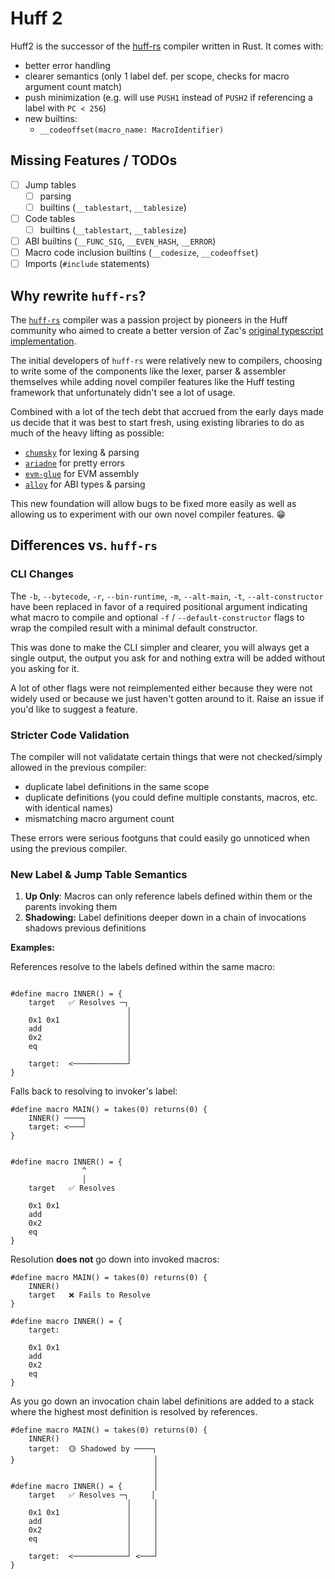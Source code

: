 # Huff 2

Huff2 is the successor of the [huff-rs](https://github.com/huff-language/huff-rs) compiler written
in Rust. It comes with:
- better error handling
- clearer semantics (only 1 label def. per scope, checks for macro argument count match)
- push minimization (e.g. will use `PUSH1` instead of `PUSH2` if referencing a label with `PC < 256`)
- new builtins:
    - `__codeoffset(macro_name: MacroIdentifier)`

## Missing Features / TODOs

- [ ] Jump tables
    - [ ] parsing
    - [ ] builtins (`__tablestart`, `__tablesize`)
- [ ] Code tables
    - [ ] builtins (`__tablestart`, `__tablesize`)
- [ ] ABI builtins (`__FUNC_SIG`, `__EVEN_HASH`, `__ERROR`)
- [ ] Macro code inclusion builtins (`__codesize`, `__codeoffset`)
- [ ] Imports (`#include` statements)

## Why rewrite `huff-rs`?

The [`huff-rs`](https://github.com/huff-language/huff-rs) compiler was a passion project by pioneers
in the Huff community who aimed to create a better version of Zac's
[original typescript implementation](https://github.com/AztecProtocol/huff).

The initial developers of `huff-rs` were relatively new to compilers, choosing to write some of the
components like the lexer, parser & assembler themselves while adding novel compiler features like
the Huff testing framework that unfortunately didn't see a lot of usage.

Combined with a lot of the tech debt that accrued from the early days made us decide that it was
best to start fresh, using existing libraries to do as much of the heavy lifting as possible:
- [`chumsky`](https://github.com/zesterer/chumsky/) for lexing & parsing
- [`ariadne`](https://github.com/zesterer/ariadne) for pretty errors
- [`evm-glue`](https://github.com/philogy/evm-glue) for EVM assembly
- [`alloy`](https://alloy.rs/) for ABI types & parsing

This new foundation will allow bugs to be fixed more easily as well as allowing us to experiment
with our own novel compiler features. 😁

## Differences vs. `huff-rs`
### CLI Changes
The `-b`, `--bytecode`, `-r`, `--bin-runtime`, `-m`, `--alt-main`, `-t`, `--alt-constructor` have
been replaced in favor of a required positional argument indicating what macro to compile and
optional `-f` / `--default-constructor` flags to wrap the compiled result with a minimal default
constructor.

This was done to make the CLI simpler and clearer, you will always get a single output, the output
you ask for and nothing extra will be added without you asking for it.

A lot of other flags were not reimplemented either because they were not widely used or because we
just haven't gotten around to it. Raise an issue if you'd like to suggest a feature.

### Stricter Code Validation
The compiler will not validatate certain things that were not checked/simply allowed in the previous
compiler:
- duplicate label definitions in the same scope
- duplicate definitions (you could define multiple constants, macros, etc. with identical names)
- mismatching macro argument count

These errors were serious footguns that could easily go unnoticed when using the previous compiler.

### New Label & Jump Table Semantics

1. **Up Only**: Macros can only reference labels defined within them or the parents invoking them
2. **Shadowing:** Label definitions deeper down in a chain of invocations shadows previous definitions

**Examples:**

References resolve to the labels defined within the same macro:

```

#define macro INNER() = {
    target   ✅ Resolves ─┐
                          │
    0x1 0x1               │
    add                   │
    0x2                   │
    eq                    │
                          │
    target:  <────────────┘
}

```

Falls back to resolving to invoker's label:

```
#define macro MAIN() = takes(0) returns(0) {
    INNER() ────┐
    target: <───┘
}


#define macro INNER() = {
                ^
                │
    target   ✅ Resolves

    0x1 0x1
    add
    0x2
    eq
}
```

Resolution **does not** go down into invoked macros:

```
#define macro MAIN() = takes(0) returns(0) {
    INNER()
    target   ❌ Fails to Resolve
}

#define macro INNER() = {
    target:

    0x1 0x1
    add
    0x2
    eq
}
```

As you go down an invocation chain label definitions are added to a stack where the highest most
definition is resolved by references.

```
#define macro MAIN() = takes(0) returns(0) {
    INNER()
    target:  🟡 Shadowed by ────┐
}                               │
                                │
                                │
#define macro INNER() = {       │
    target   ✅ Resolves ─┐     │
                          │     │
    0x1 0x1               │     │
    add                   │     │
    0x2                   │     │
    eq                    │     │
                          │     │
    target:  <────────────┘ <───┘
}
```


